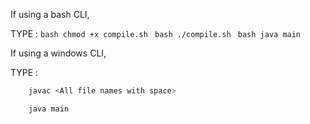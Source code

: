 If using a bash CLI, 

TYPE :
    ```bash
    chmod +x compile.sh
    ```
    ```bash
    ./compile.sh
    ```
    ```bash
    java main
    ```

If using a windows CLI,

TYPE :
```bash
    javac <All file names with space>
```
```bash
    java main
```
